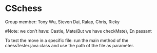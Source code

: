 # CSchess
Group member: Tony Wu, Steven Dai, Ralap, Chris, Ricky

#Note: we don't have: 
Castle, Mate(But we have checkMate), En passant

To test the move in a specific file:
    run the main method of the chessTester.java class and use the path of the file as parameter.
